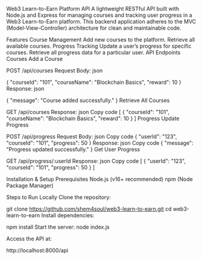 Web3 Learn-to-Earn Platform API
A lightweight RESTful API built with Node.js and Express for managing courses and tracking user progress in a Web3 Learn-to-Earn platform. This backend application adheres to the MVC (Model-View-Controller) architecture for clean and maintainable code.

Features
Course Management
Add new courses to the platform.
Retrieve all available courses.
Progress Tracking
Update a user’s progress for specific courses.
Retrieve all progress data for a particular user.
API Endpoints
Courses
Add a Course

POST /api/courses
Request Body:
json

{
  "courseId": "101",
  "courseName": "Blockchain Basics",
  "reward": 10
}
Response:
json

{
  "message": "Course added successfully."
}
Retrieve All Courses

GET /api/courses
Response:
json
Copy code
[
  {
    "courseId": "101",
    "courseName": "Blockchain Basics",
    "reward": 10
  }
]
Progress
Update Progress

POST /api/progress
Request Body:
json
Copy code
{
  "userId": "123",
  "courseId": "101",
  "progress": 50
}
Response:
json
Copy code
{
  "message": "Progress updated successfully."
}
Get User Progress

GET /api/progress/:userId
Response:
json
Copy code
[
  {
    "userId": "123",
    "courseId": "101",
    "progress": 50
  }
]


Installation & Setup
Prerequisites
Node.js (v16+ recommended)
npm (Node Package Manager)

Steps to Run Locally
Clone the repository:


git clone https://github.com/shem4soul/web3-learn-to-earn.git
cd web3-learn-to-earn
Install dependencies:


npm install
Start the server:
node index.js

Access the API at:


http://localhost:8000/api
